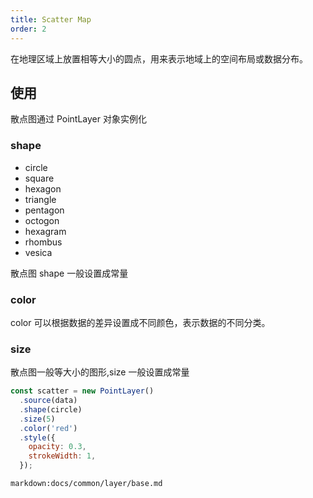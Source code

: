 ```yaml
---
title: Scatter Map
order: 2
---
```


在地理区域上放置相等大小的圆点，用来表示地域上的空间布局或数据分布。

## 使用

散点图通过 PointLayer 对象实例化

### shape

- circle
- square
- hexagon
- triangle
- pentagon
- octogon
- hexagram
- rhombus
- vesica

散点图 shape 一般设置成常量

### color

color 可以根据数据的差异设置成不同颜色，表示数据的不同分类。

### size

散点图一般等大小的图形,size 一般设置成常量

```javascript
const scatter = new PointLayer()
  .source(data)
  .shape(circle)
  .size(5)
  .color('red')
  .style({
    opacity: 0.3,
    strokeWidth: 1,
  });
```
`markdown:docs/common/layer/base.md`
